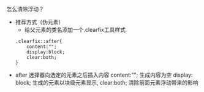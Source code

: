 怎么清除浮动？
- 推荐方式（伪元素）
    - 给父元素的类名添加一个.clearfix工具样式
    ```
    .clearfix::after{
        content:"";
        display:block;
        clear:both;
    }
    ```
- after 选择器向选定的元素之后插入内容 content:""; 生成内容为空 display: block; 生成的元素以块级元素显示, clear:both; 清除前面元素浮动带来的影响 